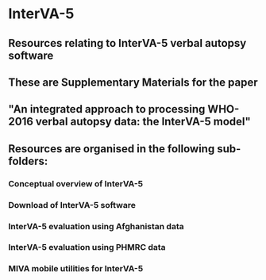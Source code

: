 # InterVA-5
## Resources relating to InterVA-5 verbal autopsy software

## These are Supplementary Materials for the paper 
## "An integrated approach to processing WHO-2016 verbal autopsy data: the InterVA-5 model"

## Resources are organised in the following sub-folders:

###	Conceptual overview of InterVA-5
###	Download of InterVA-5 software
###	InterVA-5 evaluation using Afghanistan data
###	InterVA-5 evaluation using PHMRC data 
###	MIVA mobile utilities for InterVA-5
